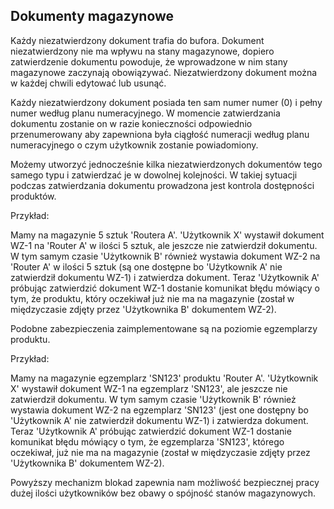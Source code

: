 ## Dokumenty magazynowe

Każdy niezatwierdzony dokument trafia do bufora. Dokument niezatwierdzony nie ma wpływu na stany magazynowe, dopiero zatwierdzenie dokumentu powoduje, że wprowadzone w nim stany magazynowe zaczynają obowiązywać. Niezatwierdzony dokument można w każdej chwili edytować lub usunąć.

Każdy niezatwierdzony dokument posiada ten sam numer numer (0) i pełny numer według planu numeracyjnego. W momencie zatwierdzania dokumentu zostanie on w razie konieczności odpowiednio przenumerowany aby zapewniona była ciągłość numeracji według planu numeracyjnego o czym użytkownik zostanie powiadomiony.

Możemy utworzyć jednocześnie kilka niezatwierdzonych dokumentów tego samego typu i zatwierdzać je w dowolnej kolejności. W takiej sytuacji podczas zatwierdzania dokumentu prowadzona jest kontrola dostępności produktów.

 Przykład:

Mamy na magazynie 5 sztuk 'Routera A'. 'Użytkownik X' wystawił dokument WZ-1 na 'Router A' w ilości 5 sztuk, ale jeszcze nie zatwierdził dokumentu. W tym samym czasie 'Użytkownik B' również wystawia dokument WZ-2 na 'Router A' w ilości 5 sztuk (są one dostępne bo 'Użytkownik A' nie zatwierdził dokumentu WZ-1) i zatwierdza dokument. Teraz 'Użytkownik A' próbując zatwierdzić dokument WZ-1 dostanie komunikat błędu mówiący o tym, że produktu, który oczekiwał już nie ma na magazynie (został w międzyczasie zdjęty przez 'Użytkownika B' dokumentem WZ-2).

 Podobne zabezpieczenia zaimplementowane są na poziomie egzemplarzy produktu.

 Przykład:

Mamy na magazynie egzemplarz 'SN123' produktu 'Router A'. 'Użytkownik X' wystawił dokument WZ-1 na egzemplarz 'SN123', ale jeszcze nie zatwierdził dokumentu. W tym samym czasie 'Użytkownik B' również wystawia dokument WZ-2 na egzemplarz 'SN123' (jest one dostępny bo 'Użytkownik A' nie zatwierdził dokumentu WZ-1) i zatwierdza dokument. Teraz 'Użytkownik A' próbując zatwierdzić dokument WZ-1 dostanie komunikat błędu mówiący o tym, że egzemplarza 'SN123', którego oczekiwał, już nie ma na magazynie (został w międzyczasie zdjęty przez 'Użytkownika B' dokumentem WZ-2).

Powyższy mechanizm blokad zapewnia nam możliwość bezpiecznej pracy dużej ilości użytkowników bez obawy o spójność stanów magazynowych.

